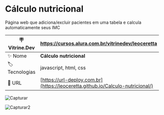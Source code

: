 # Cálculo nutricional

Página web que adiciona/excluir pacientes em uma tabela e calcula automaticamente seus IMC

| :placard: Vitrine.Dev |  https://cursos.alura.com.br/vitrinedev/leoceretta  |
| -------------  | --- |
| :sparkles: Nome        | **Cálculo nutricional**
| :label: Tecnologias | javascript, html, css 
| :rocket: URL         | [https://url-deploy.com.br](https://leoceretta.github.io/Calculo-nutricional/)

<!-- Inserir imagem com a #vitrinedev ao final do link -->
![Capturar](https://github.com/LeoCeretta/Calculo-nutricional/assets/74743013/a7917788-926e-453b-9158-6f8da5ecf5e5#vitrinedev)

![Capturar2](https://github.com/LeoCeretta/Calculo-nutricional/assets/74743013/ee7a4580-aa68-456b-a3ec-ff0c17b09910#vitrinedev)
